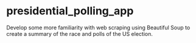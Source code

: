 # presidential_polling_app
Develop some more familiarity with web scraping using Beautiful Soup to create a summary of the race and polls of the US election.
